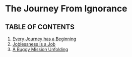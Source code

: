 # The Journey From Ignorance

## TABLE OF CONTENTS

1. [Every Journey has a Beginning](chapter_1.md)
2. [Joblessness is a Job](chapter_2.md)
3. [A Buggy Mission Unfolding](chapter_3.md)